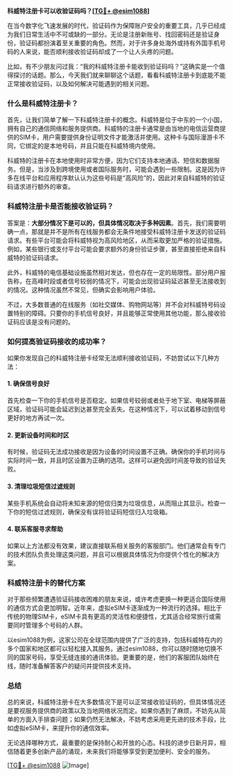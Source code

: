 **科威特注册卡可以收验证码吗？[[TG💪+ @esim1088](https://t.me/s/esim1088)]**

在当今数字化飞速发展的时代，验证码作为保障账户安全的重要工具，几乎已经成为我们日常生活中不可或缺的一部分。无论是注册新账号、找回密码还是验证身份，验证码都扮演着至关重要的角色。然而，对于许多身处海外或持有外国手机号码的人来说，能否顺利接收验证码却成了一个让人头疼的问题。

比如，有不少朋友问过我：“我的科威特注册卡能收到验证码吗？”这确实是一个值得探讨的话题。那么，今天我们就来聊聊这个话题，看看科威特注册卡到底能不能正常接收验证码，以及如何解决可能遇到的相关问题。

### 什么是科威特注册卡？

首先，让我们简单了解一下科威特注册卡的概念。科威特是位于中东的一个小国，拥有自己的通信网络和服务提供商。科威特的注册卡通常是由当地的电信运营商提供的SIM卡，用户需要提供身份证明文件才能激活并使用。这种卡与国际漫游卡不同，它绑定的是本地号码，并且只能在科威特境内使用。

科威特的注册卡在本地使用时非常方便，因为它们支持本地通话、短信和数据服务。但是，当涉及到跨境使用或者国际服务时，可能会遇到一些限制。这是因为许多在线平台和应用程序默认认为这些号码是“高风险”的，因此对来自科威特的验证码请求进行额外的审查。

### 科威特注册卡是否能接收验证码？

答案是：**大部分情况下是可以的，但具体情况取决于多种因素**。首先，我们需要明确一点，那就是并不是所有在线服务都会无条件地接受科威特注册卡发送的验证码请求。有些平台可能会将科威特视为高风险地区，从而采取更加严格的验证措施。例如，某些银行或支付平台可能会要求额外的身份验证步骤，甚至直接拒绝来自科威特的验证码请求。

此外，科威特的电信基础设施虽然相对发达，但也存在一定的局限性。部分用户报告称，在高峰时段或者信号较弱的情况下，可能会出现验证码延迟甚至无法接收到的情况。这种情况虽然不常见，但确实会影响用户体验。

不过，大多数普通的在线服务（如社交媒体、购物网站等）并不会对科威特号码设置特别的障碍。只要你的手机信号良好，并且能够正常使用其他功能，那么接收验证码应该是没有问题的。

### 如何提高验证码接收的成功率？

如果你发现自己的科威特注册卡经常无法顺利接收验证码，不妨尝试以下几种方法：

#### 1. 确保信号良好

首先检查一下你的手机信号是否稳定。如果信号较弱或者处于地下室、电梯等屏蔽区域，验证码可能会延迟到达甚至完全丢失。在这种情况下，可以试着移动到信号更好的地方再试一次。

#### 2. 更新设备时间和时区

有时候，验证码无法成功接收是因为设备的时间设置不正确。确保你的手机时间与实际时间一致，并且时区设置为正确的选项。这样可以避免因时间差导致的验证失败。

#### 3. 清理垃圾短信过滤规则

某些手机系统会自动将未知来源的短信归类为垃圾信息，从而阻止其显示。检查一下你的短信过滤规则，确保没有误将验证码短信归入垃圾箱。

#### 4. 联系客服寻求帮助

如果以上方法都没有效果，建议直接联系相关服务的客服部门。他们通常会有专门的技术团队负责处理这类问题，并且可以根据具体情况为你提供个性化的解决方案。

### 科威特注册卡的替代方案

对于那些频繁遭遇验证码接收困难的朋友来说，或许考虑更换一种更适合国际使用的通信方式会更加明智。近年来，虚拟eSIM卡逐渐成为一种流行的选择。相比于传统的物理SIM卡，eSIM卡具有更高的灵活性和便捷性，尤其适合经常旅行或需要同时管理多个号码的人群。

以esim1088为例，这家公司在全球范围内提供了广泛的支持，包括科威特在内的多个国家和地区都可以轻松接入其服务。通过esim1088，你可以随时随地切换不同的国家号码，享受无缝连接的通讯体验。更重要的是，他们的客服团队始终在线，随时准备解答客户的疑问并提供技术支持。

### 总结

总的来说，科威特注册卡在大多数情况下是可以正常接收验证码的，但具体情况还是要视服务提供商的政策以及当地网络状况而定。如果你遇到了麻烦，不妨先从简单的方面入手排查问题；如果仍然无法解决，不妨考虑采用更先进的技术手段，比如虚拟eSIM卡，来提升你的通信效率。

无论选择哪种方式，最重要的是保持耐心和开放的心态。科技的进步日新月异，相信随着更多创新产品的涌现，未来我们将能够享受到更加便利、安全的服务。

[[TG💪+ @esim1088](https://t.me/s/esim1088) ![Image](https://i.postimg.cc/4NQfJmqS/Snipaste-2025-05-13-00-14-12.png)]